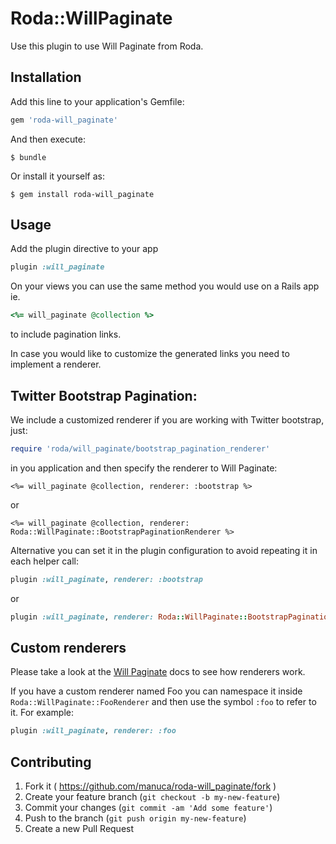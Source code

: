 # Roda::WillPaginate

Use this plugin to use Will Paginate from Roda.

## Installation

Add this line to your application's Gemfile:

```ruby
gem 'roda-will_paginate'
```

And then execute:

    $ bundle

Or install it yourself as:

    $ gem install roda-will_paginate

## Usage

Add the plugin directive to your app

```ruby
plugin :will_paginate
```

On your views you can use the same method you would use on a Rails app ie.

```ruby
<%= will_paginate @collection %>
```

to include pagination links.

In case you would like to customize the generated links you need to implement a renderer.

## Twitter Bootstrap Pagination:

We include a customized renderer if you are working with Twitter bootstrap, just:

```ruby
require 'roda/will_paginate/bootstrap_pagination_renderer'
```

in you application and then specify the renderer to Will Paginate:

```
<%= will_paginate @collection, renderer: :bootstrap %>

```

or

```
<%= will_paginate @collection, renderer: Roda::WillPaginate::BootstrapPaginationRenderer %>

```

Alternative you can set it in the plugin configuration to avoid repeating it
in each helper call:

```ruby
plugin :will_paginate, renderer: :bootstrap
```

or

```ruby
plugin :will_paginate, renderer: Roda::WillPaginate::BootstrapPaginationRenderer
```

## Custom renderers

Please take a look at the [Will Paginate](https://github.com/mislav/will_paginate) docs to see how renderers work.

If you have a custom renderer named Foo you can namespace it inside `Roda::WillPaginate::FooRenderer` and then use the symbol `:foo` to refer to it. For example:

```ruby
plugin :will_paginate, renderer: :foo
```

## Contributing

1. Fork it ( https://github.com/manuca/roda-will_paginate/fork )
2. Create your feature branch (`git checkout -b my-new-feature`)
3. Commit your changes (`git commit -am 'Add some feature'`)
4. Push to the branch (`git push origin my-new-feature`)
5. Create a new Pull Request
